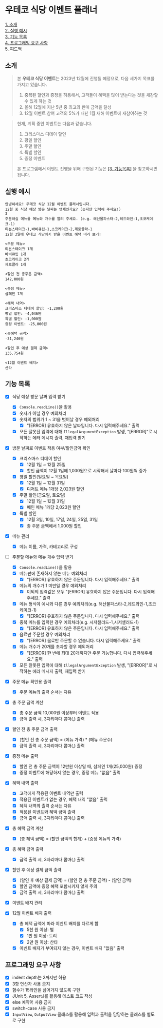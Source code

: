 # 우테코 식당 이벤트 플래너

[1. 소개](#소개)  
[2. 실행 예시](#실행-예시)  
[3. 기능 목록](#기능-목록)  
[4. 프로그래밍 요구 사항](#프로그래밍-요구-사항)  
[5. 피드백](#피드백)

## 소개

> 본 **우테코 식당 이벤트**는 2023년 12월에 진행될 예정으로, 다음 세가지 목표를 가지고 있습니다.
> 1) 중복된 할인과 증정을 허용해서, 고객들이 혜택을 많이 받는다는 것을 체감할 수 있게 하는 것
> 2) 올해 12월에 지난 5년 중 최고의 판매 금액을 달성
> 3) 12월 이벤트 참여 고객의 5%가 내년 1월 새해 이벤트에 재참여하는 것

> 현재, 계획 중인 이벤트는 다음과 같습니다.
> 1) 크리스마스 디데이 할인
> 2) 평일 할인
> 3) 주말 할인
> 4) 특별 할인
> 5) 증정 이벤트
>
> 본 프로그램에서 이벤트 진행을 위해 구현된 기능은  [[3. 기능목록]](#기능-목록) 을 참고하시면 됩니다.

## 실행 예시

```
안녕하세요! 우테코 식당 12월 이벤트 플래너입니다.
12월 중 식당 예상 방문 날짜는 언제인가요? (숫자만 입력해 주세요!)
3
주문하실 메뉴를 메뉴와 개수를 알려 주세요. (e.g. 해산물파스타-2,레드와인-1,초코케이크-1)
티본스테이크-1,바비큐립-1,초코케이크-2,제로콜라-1
12월 3일에 우테코 식당에서 받을 이벤트 혜택 미리 보기!
 
<주문 메뉴>
티본스테이크 1개
바비큐립 1개
초코케이크 2개
제로콜라 1개
 
<할인 전 총주문 금액>
142,000원
 
<증정 메뉴>
샴페인 1개
 
<혜택 내역>
크리스마스 디데이 할인: -1,200원
평일 할인: -4,046원
특별 할인: -1,000원
증정 이벤트: -25,000원
 
<총혜택 금액>
-31,246원
 
<할인 후 예상 결제 금액>
135,754원
 
<12월 이벤트 배지>
산타
```

## 기능 목록

- [x] 식당 예상 방문 날짜 입력 받기
    - [x] `Console.readLine()`을 활용
    - [x] 숫자가 아닐 경우 예외처리
    - [x] 숫자의 범위가 1 ~ 31을 벗어날 경우 예외처리
        - [x] "[ERROR] 유효하지 않은 날짜입니다. 다시 입력해주세요." 출력
    - [x] 모든 잘못된 입력에 대해 `IllegalArgumentException` 발생, "[ERROR]"로 시작하는 에러 메시지 출력, 재입력 받기

- [x] 방문 날짜로 이벤트 적용 여부/할인금액 확인
    - [x] 크리스마스 디데이 할인
        - [x] 12월 1일 ~ 12월 25일
        - [x] 할인 금액이 12월 1일에 1,000원으로 시작해서 날마다 100원씩 증가
    - [x] 평일 할인(일요일 ~ 목요일)
        - [x] 12월 1일 ~ 12월 31일
        - [x] 디저트 메뉴 1개당 2,023원 할인
    - [x] 주말 할인(금요일, 토요일)
        - [x] 12월 1일 ~ 12월 31일
        - [x] 메인 메뉴 1개당 2,023원 할인
    - [x] 특별 할인
        - [x] 12월 3일, 10일, 17일, 24일, 25일, 31일
        - [x] 총 주문 금액에서 1,000원 할인

- [x] 메뉴 관리
    - [x] 메뉴 이름, 가격, 카테고리로 구성

- [ ] 주문할 메뉴와 메뉴 개수 입력 받기
    - [x] `Console.readLine()`을 활용
    - [x] 메뉴판에 존재하지 않는 메뉴 예외처리
        - [x] "[ERROR] 유효하지 않은 주문입니다. 다시 입력해주세요." 출력
    - [x] 메뉴의 개수가 1 미만일 경우 예외처리
        - [x] 이외의 입력값은 모두 "[ERROR] 유효하지 않은 주문입니다. 다시 입력해주세요." 출력
    - [x] 메뉴 형식이 예시와 다른 경우 예외처리(e.g. 해산물파스타-2,레드와인-1,초코케이크-1)
        - [x] "[ERROR] 유효하지 않은 주문입니다. 다시 입력해주세요." 출력
    - [x] 중복 메뉴를 입력한 경우 예외처리(e.g. 시저샐러드-1,시저샐러드-1)
        - [x] "[ERROR] 유효하지 않은 주문입니다. 다시 입력해주세요." 출력
    - [x] 음료만 주문할 경우 예외처리
        - [x] "[ERROR] 음료만 주문할 수 없습니다. 다시 입력해주세요." 출력
    - [x] 메뉴 개수가 20개를 초과할 경우 예외처리
        - [x] "[ERROR] 한 번에 최대 20개까지만 주문 가능합니다. 다시 입력해주세요." 출력
    - [x] 모든 잘못된 입력에 대해 `IllegalArgumentException` 발생, "[ERROR]"로 시작하는 에러 메시지 출력, 재입력 받기

- [x] 주문 메뉴 확인용 출력
    - [x] 주문 메뉴의 출력 순서는 자유

- [x] 총 주문 금액 계산
    - [x] 총 주문 금액 10,000원 이상부터 이벤트 적용
    - [x] 금액 출력 시, 3자리마다 콤마(,) 출력

- [x] 할인 전 총 주문 금액 출력
    - [x] (할인 전 총 주문 금액) = (메뉴 가격) * (메뉴 주문수)
    - [x] 금액 출력 시, 3자리마다 콤마(,) 출력

- [x] 증정 메뉴 출력
    - [x] 할인 전 총 주문 금액이 12만원 이상일 때, 샴페인 1개(25,000원) 증정
    - [x] 증정 이벤트에 해당하지 않는 경우, 증정 메뉴 "없음" 출력

- [x] 혜택 내역 출력
    - [x] 고객에게 적용된 이벤트 내역만 출력
    - [x] 적용된 이벤트가 없는 경우, 혜택 내역 "없음" 출력
    - [x] 혜택 내역의 출력 순서는 자유
    - [x] 적용된 이벤트와 혜택 금액 출력
    - [x] 금액 출력 시, 3자리마다 콤마(,) 출력

- [x] 총 혜택 금액 계산
    - [x] (총 혜택 금액) = (할인 금액의 합계) + (증정 메뉴의 가격)

- [x] 총 혜택 금액 출력
    - [x] 금액 출력 시, 3자리마다 콤마(,) 출력

- [x] 할인 후 예상 결제 금액 출력
    - [x] (할인 후 예상 결제 금액) = (할인 전 총 주문 금액) - (할인 금액)
    - [x] 할인 금액에 증정 혜택 포함시키지 않게 주의
    - [x] 금액 출력 시, 3자리마다 콤마(,) 출력

- [x] 이벤트 배지 관리

- [x] 12월 이벤트 배지 출력
    - [x] 총 혜택 금액에 따라 이벤트 배지를 다르게 함
        - [x] 5천 원 이상: 별
        - [x] 1만 원 이상: 트리
        - [x] 2만 원 이상: 산타
    - [x] 이벤트 배지가 부여되지 않는 경우, 이벤트 배지 "없음" 출력

## 프로그래밍 요구 사항

- [x] indent depth는 2까지만 허용
- [x] 3항 연산자 사용 금지
- [x] 함수가 15라인을 넘어가지 않도록 구현
- [x] JUnit 5, AssertJ를 활용해 테스트 코드 작성
- [x] else 예약어 사용 금지
- [x] switch-case 사용 금지
- [x] `InputView`, `OutputView` 클래스를 활용해 입력과 출력을 담당하는 클래스를 별도로 구현